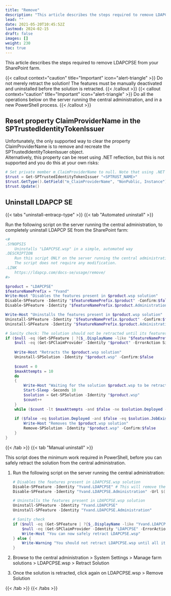 ```yaml
---
title: "Remove"
description: "This article describes the steps required to remove LDAPCPSE from your SharePoint farm."
lead: ""
date: 2021-05-20T10:45:52Z
lastmod: 2024-02-15
draft: false
images: []
weight: 230
toc: true
---
```


This article describes the steps required to remove LDAPCPSE from your SharePoint farm.

{{< callout context="caution" title="Important" icon="alert-triangle" >}} Do not merely retract the solution! The features must be manually deactivated and uninstalled before the solution is retracted. {{< /callout >}}
{{< callout context="caution" title="Important" icon="alert-triangle" >}} Do all the operations below on the server running the central administration, and in a new PowerShell process. {{< /callout >}}

## Reset property ClaimProviderName in the SPTrustedIdentityTokenIssuer

Unfortunately, the only supported way to clear the property ClaimProviderName is to remove and recreate the SPTrustedIdentityTokenIssuer object.  
Alternatively, this property can be reset using .NET reflection, but this is not supported and you do this at your own risks:

```powershell
# Set private member m_ClaimProviderName to null. Note that using .NET reflection on SharePoint objects is not supported and you do this at your own risks
$trust = Get-SPTrustedIdentityTokenIssuer "<SPTRUST_NAME>"
$trust.GetType().GetField("m_ClaimProviderName", "NonPublic, Instance").SetValue($trust, $null)
$trust.Update()
```

## Uninstall LDAPCP SE

{{< tabs "uninstall-entracp-type" >}}
{{< tab "Automated uninstall" >}}

Run the following script on the server running the central administration, to completely uninstall LDAPCP SE from the SharePoint farm:

```powershell
<#
.SYNOPSIS
    Uninstalls "LDAPCPSE.wsp" in a simple, automated way
.DESCRIPTION
    Run this script ONLY on the server running the central administration, in a new PowerShell process.
    The script does not require any modification.
.LINK
    https://ldapcp.com/docs-se/usage/remove/
#>

$product = "LDAPCPSE"
$featureNamePrefix = "Yvand"
Write-Host "Disables the features present in $product.wsp solution"
Disable-SPFeature -Identity "$featureNamePrefix.$product" -Confirm:$false # This will remove the claims provider from the farm
Disable-SPFeature -Identity "$featureNamePrefix.$product.Administration" -Url $([Microsoft.SharePoint.Administration.SPAdministrationWebApplication]::Local.Url) -Confirm:$false

Write-Host "Uninstalls the features present in $product.wsp solution"
Uninstall-SPFeature -Identity "$featureNamePrefix.$product" -Confirm:$false
Uninstall-SPFeature -Identity "$featureNamePrefix.$product.Administration" -Confirm:$false

# Sanity check: The solution should not be retracted until its features are properly removed, because it cannot be done afterward
if ($null -eq (Get-SPFeature | ?{$_.DisplayName -like "$featureNamePrefix.$product*"}) -and
    $null -eq (Get-SPClaimProvider -Identity "$product" -ErrorAction SilentlyContinue)) {
    
    Write-Host "Retracts the $product.wsp solution"
    Uninstall-SPSolution -Identity "$product.wsp" -Confirm:$false
    
    $count = 0
    $maxAttempts = 10
    do
    {
        Write-Host "Waiting for the solution $product.wsp to be retracted..."
        Start-Sleep -Seconds 10
        $solution = Get-SPSolution -Identity "$product.wsp"
        $count++
    }
    while ($count -lt $maxAttempts -and $false -ne $solution.Deployed -and $false -ne $solution.JobExists)
    
    if ($false -eq $solution.Deployed -and $false -eq $solution.JobExists) {
        Write-Host "Removes the $product.wsp solution"
        Remove-SPSolution -Identity "$product.wsp" -Confirm:$false
    }
}
```

{{< /tab >}}
{{< tab "Manual uninstall" >}}

This script does the minimum work required in PowerShell, before you can safely retract the solution from the central administration.  

1. Run the following script on the server running the central administration:

    ```powershell
    # Disables the features present in LDAPCPSE.wsp solution
    Disable-SPFeature -Identity "Yvand.LDAPCPSE" # This will remove the claims provider from the farm
    Disable-SPFeature -Identity "Yvand.LDAPCPSE.Administration" -Url $([Microsoft.SharePoint.Administration.SPAdministrationWebApplication]::Local.Url)

    # Uninstalls the features present in LDAPCPSE.wsp solution
    Uninstall-SPFeature -Identity "Yvand.LDAPCPSE"
    Uninstall-SPFeature -Identity "Yvand.LDAPCPSE.Administration"

    # Sanity check
    if ($null -eq (Get-SPFeature | ?{$_.DisplayName -like "Yvand.LDAPCPSE*"}) -and
        $null -eq (Get-SPClaimProvider -Identity "LDAPCPSE" -ErrorAction SilentlyContinue)) {
        Write-Host "You can now safely retract LDAPCPSE.wsp"
    } else {
        Write-Warning "You should not retract LDAPCPSE.wsp until all its features and its claims provider are properly removed. You won't be able to do it after you retracted the solution, unless you redeploy the solution"
    }
    ```

1. Browse to the central administration > System Settings > Manage farm solutions > LDAPCPSE.wsp > Retract Solution
1. Once the solution is retracted, click again on LDAPCPSE.wsp > Remove Solution

{{< /tab >}}
{{< /tabs >}}

